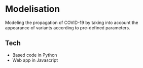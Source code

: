 # Modelisation

Modeling the propagation of COVID-19 by taking into account the appearance of variants according to pre-defined parameters. 

## Tech

- Based code in Python
- Web app in Javascript
